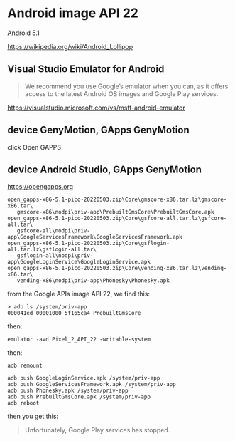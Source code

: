 # Android image API 22

Android 5.1

<https://wikipedia.org/wiki/Android_Lollipop>

## Visual Studio Emulator for Android

> We recommend you use Google’s emulator when you can, as it offers access to the
> latest Android OS images and Google Play services.

https://visualstudio.microsoft.com/vs/msft-android-emulator

## device GenyMotion, GApps GenyMotion

click Open GAPPS

## device Android Studio, GApps GenyMotion

https://opengapps.org

~~~
open_gapps-x86-5.1-pico-20220503.zip\Core\gmscore-x86.tar.lz\gmscore-x86.tar\
   gmscore-x86\nodpi\priv-app\PrebuiltGmsCore\PrebuiltGmsCore.apk
open_gapps-x86-5.1-pico-20220503.zip\Core\gsfcore-all.tar.lz\gsfcore-all.tar\
   gsfcore-all\nodpi\priv-app\GoogleServicesFramework\GoogleServicesFramework.apk
open_gapps-x86-5.1-pico-20220503.zip\Core\gsflogin-all.tar.lz\gsflogin-all.tar\
   gsflogin-all\nodpi\priv-app\GoogleLoginService\GoogleLoginService.apk
open_gapps-x86-5.1-pico-20220503.zip\Core\vending-x86.tar.lz\vending-x86.tar\
   vending-x86\nodpi\priv-app\Phonesky\Phonesky.apk
~~~

from the Google APIs image API 22, we find this:

~~~
> adb ls /system/priv-app
000041ed 00001000 5f165ca4 PrebuiltGmsCore
~~~

then:

~~~
emulator -avd Pixel_2_API_22 -writable-system
~~~

then:

~~~
adb remount

adb push GoogleLoginService.apk /system/priv-app
adb push GoogleServicesFramework.apk /system/priv-app
adb push Phonesky.apk /system/priv-app
adb push PrebuiltGmsCore.apk /system/priv-app
adb reboot
~~~

then you get this:

> Unfortunately, Google Play services has stopped.
